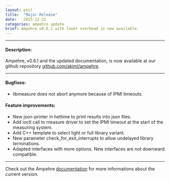 ```yaml
---
layout: post
title:  "Major Release"
date:   2015-12-21
categories: ampehre update
brief: Ampehre v0.6.1 with lower overhead is now available.
--- 
```

---

#### Description:

Ampehre, v0.6.1 and the updated documentation, is now available at our github repository [github.com/akiml/ampehre](https://github.com/akiml/ampehre).

---

#### Bugfixes:
- libmeasure does not abort anymore because of IPMI timeouts.

#### Feature improvements:
- New json-printer in hettime to print results into json files.
- Add ioctl call to measure driver to set the IPMI timeout at the start of the measuring system.
- Add C++ template to select light or full library variant.
- New parameter check_for_exit_interrupts to allow undelayed library terminations.
- Adapted interfaces with more options. New interfaces are not downward compatible.

---


Check out the Ampehre [documentation][docs] for more informations about the current version.

[docs]: {{site.baseurl}}/documentation/
